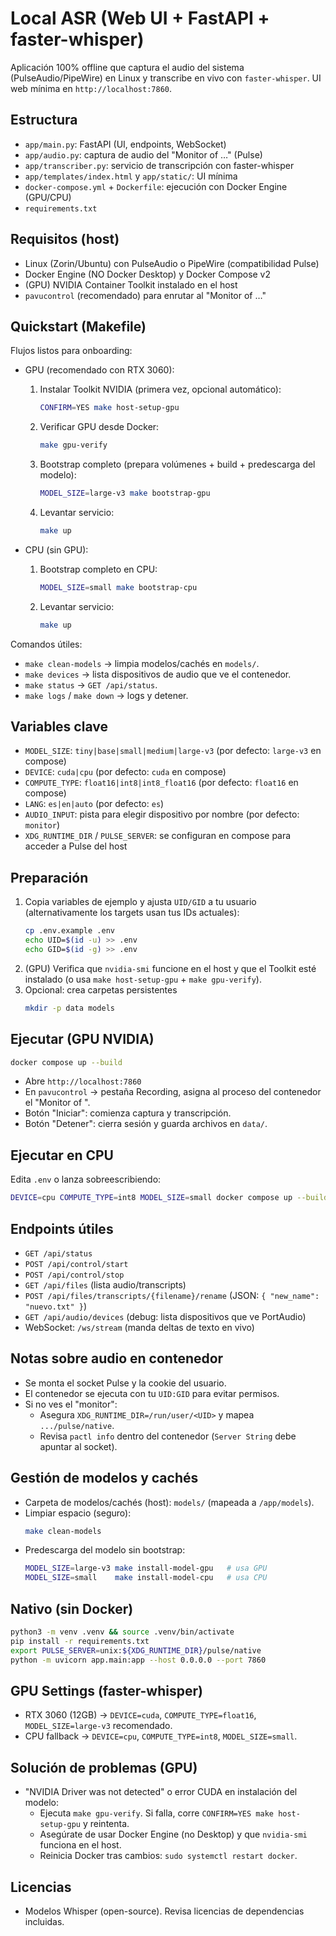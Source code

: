 # Local ASR (Web UI + FastAPI + faster-whisper)

Aplicación 100% offline que captura el audio del sistema (PulseAudio/PipeWire) en Linux y transcribe en vivo con `faster-whisper`. UI web mínima en `http://localhost:7860`.

## Estructura

- `app/main.py`: FastAPI (UI, endpoints, WebSocket)
- `app/audio.py`: captura de audio del "Monitor of …" (Pulse)
- `app/transcriber.py`: servicio de transcripción con faster-whisper
- `app/templates/index.html` y `app/static/`: UI mínima
- `docker-compose.yml` + `Dockerfile`: ejecución con Docker Engine (GPU/CPU)
- `requirements.txt`

## Requisitos (host)

- Linux (Zorin/Ubuntu) con PulseAudio o PipeWire (compatibilidad Pulse)
- Docker Engine (NO Docker Desktop) y Docker Compose v2
- (GPU) NVIDIA Container Toolkit instalado en el host
- `pavucontrol` (recomendado) para enrutar al "Monitor of …"

## Quickstart (Makefile)

Flujos listos para onboarding:

- GPU (recomendado con RTX 3060):
  1) Instalar Toolkit NVIDIA (primera vez, opcional automático):
     ```bash
     CONFIRM=YES make host-setup-gpu
     ```
  2) Verificar GPU desde Docker:
     ```bash
     make gpu-verify
     ```
  3) Bootstrap completo (prepara volúmenes + build + predescarga del modelo):
     ```bash
     MODEL_SIZE=large-v3 make bootstrap-gpu
     ```
  4) Levantar servicio:
     ```bash
     make up
     ```

- CPU (sin GPU):
  1) Bootstrap completo en CPU:
     ```bash
     MODEL_SIZE=small make bootstrap-cpu
     ```
  2) Levantar servicio:
     ```bash
     make up
     ```

Comandos útiles:

- `make clean-models` → limpia modelos/cachés en `models/`.
- `make devices` → lista dispositivos de audio que ve el contenedor.
- `make status` → `GET /api/status`.
- `make logs` / `make down` → logs y detener.

## Variables clave

- `MODEL_SIZE`: `tiny|base|small|medium|large-v3` (por defecto: `large-v3` en compose)
- `DEVICE`: `cuda|cpu` (por defecto: `cuda` en compose)
- `COMPUTE_TYPE`: `float16|int8|int8_float16` (por defecto: `float16` en compose)
- `LANG`: `es|en|auto` (por defecto: `es`)
- `AUDIO_INPUT`: pista para elegir dispositivo por nombre (por defecto: `monitor`)
- `XDG_RUNTIME_DIR` / `PULSE_SERVER`: se configuran en compose para acceder a Pulse del host

## Preparación

1. Copia variables de ejemplo y ajusta `UID/GID` a tu usuario (alternativamente los targets usan tus IDs actuales):
   ```bash
   cp .env.example .env
   echo UID=$(id -u) >> .env
   echo GID=$(id -g) >> .env
   ```
2. (GPU) Verifica que `nvidia-smi` funcione en el host y que el Toolkit esté instalado (o usa `make host-setup-gpu` + `make gpu-verify`).
3. Opcional: crea carpetas persistentes
   ```bash
   mkdir -p data models
   ```

## Ejecutar (GPU NVIDIA)

```bash
docker compose up --build
```

- Abre `http://localhost:7860`
- En `pavucontrol` → pestaña Recording, asigna al proceso del contenedor el "Monitor of <tu salida>".
- Botón "Iniciar": comienza captura y transcripción.
- Botón "Detener": cierra sesión y guarda archivos en `data/`.

## Ejecutar en CPU

Edita `.env` o lanza sobreescribiendo:
```bash
DEVICE=cpu COMPUTE_TYPE=int8 MODEL_SIZE=small docker compose up --build
```

## Endpoints útiles

- `GET /api/status`
- `POST /api/control/start`
- `POST /api/control/stop`
- `GET /api/files` (lista audio/transcripts)
- `POST /api/files/transcripts/{filename}/rename` (JSON: `{ "new_name": "nuevo.txt" }`)
- `GET /api/audio/devices` (debug: lista dispositivos que ve PortAudio)
- WebSocket: `/ws/stream` (manda deltas de texto en vivo)

## Notas sobre audio en contenedor

- Se monta el socket Pulse y la cookie del usuario.
- El contenedor se ejecuta con tu `UID:GID` para evitar permisos.
- Si no ves el "monitor":
  - Asegura `XDG_RUNTIME_DIR=/run/user/<UID>` y mapea `.../pulse/native`.
  - Revisa `pactl info` dentro del contenedor (`Server String` debe apuntar al socket).

## Gestión de modelos y cachés

- Carpeta de modelos/cachés (host): `models/` (mapeada a `/app/models`).
- Limpiar espacio (seguro):
  ```bash
  make clean-models
  ```
- Predescarga del modelo sin bootstrap:
  ```bash
  MODEL_SIZE=large-v3 make install-model-gpu   # usa GPU
  MODEL_SIZE=small    make install-model-cpu   # usa CPU
  ```

## Nativo (sin Docker)

```bash
python3 -m venv .venv && source .venv/bin/activate
pip install -r requirements.txt
export PULSE_SERVER=unix:${XDG_RUNTIME_DIR}/pulse/native
python -m uvicorn app.main:app --host 0.0.0.0 --port 7860
```

## GPU Settings (faster-whisper)

- RTX 3060 (12GB) → `DEVICE=cuda`, `COMPUTE_TYPE=float16`, `MODEL_SIZE=large-v3` recomendado.
- CPU fallback → `DEVICE=cpu`, `COMPUTE_TYPE=int8`, `MODEL_SIZE=small`.

## Solución de problemas (GPU)

- "NVIDIA Driver was not detected" o error CUDA en instalación del modelo:
  - Ejecuta `make gpu-verify`. Si falla, corre `CONFIRM=YES make host-setup-gpu` y reintenta.
  - Asegúrate de usar Docker Engine (no Desktop) y que `nvidia-smi` funciona en el host.
  - Reinicia Docker tras cambios: `sudo systemctl restart docker`.

## Licencias

- Modelos Whisper (open-source). Revisa licencias de dependencias incluidas.
